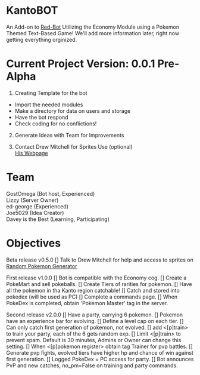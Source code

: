 # KantoBOT
An Add-on to [Red-Bot](https://github.com/GostOmega/Red-DiscordBot) Utilizing the Economy Module using a Pokemon Themed Text-Based Game!
We'll add more information later, right now getting everything orginized.

# Current Project Version: 0.0.1 Pre-Alpha
1. Creating Template for the bot
  * Import the needed modules
  * Make a directory for data on users and storage
  * Have the bot respond
  * Check coding for no conflictions!

2. Generate Ideas with Team for Improvements

3. Contact Drew Mitchell for Sprites Use (optional)  
[His Webpage](http://randompokemon.com/)

# Team
GostOmega (Bot host, Experienced)  
Lizzy (Server Owner)  
ed-george (Experienced)  
Joe5029 (Idea Creator)  
Davey is the Best (Learning, Participating)

# Objectives

Beta release v0.5.0
[] Talk to Drew Mitchell for help and access to sprites on [Random Pokemon Generator](http://randompokemon.com/)

First release v1.0.0
[] Bot is compatible with the Economy cog.
[] Create a PokeMart and sell pokeballs.
[] Create Tiers of rarities for pokemon.
[] Have all the pokemon in tha Kanto region catchable!
[] Catch and stored into pokedex (will be used as PC)
[] Complete a commands page.
[] When PokeDex is completed, obtain 'Pokemon Master' tag in the server.

Second release v2.0.0
[] Have a party, carrying 6 pokemon.
[] Pokemon have an experience bar for evolving.
[] Define a level cap on each tier.
[] Can only catch first generation of pokemon, not evolved.
[] add <[p]train> to train your party, each of the 6 gets random exp.
[] Limit <[p]train> to prevent spam. Default is 30 minutes, Admins or Owner can change this setting.
[] When <[p]pokemon register> obtain tag Trainer for pvp battles.
[] Generate pvp fights, evolved tiers have higher hp and chance of win against first generation.
[] Logged PokeDex = PC access for party.
[] Bot announces PvP and new catches, no_pm=False on training and party commands.
